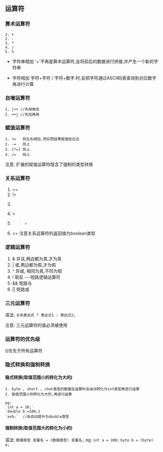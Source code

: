  ## 运算符

### 算术运算符
	1. +
	2. -
	3. *
	4. /
	5. %


- 字符串相加
	'+'不再是算术运算符,会将前后的数据进行拼接,并产生一个新的字符串

- 字符相加
	字符+字符 / 字符+数字 时,会把字符通过ASCII码表查询到对应数字再进行计算



### 自增运算符
	1. j++ //先用再加
	2. ++j //先加再用


### 赋值运算符
	1. +=   将左右相加,然后把结果赋值给左边
	2. -=   同上
	3. [*=] 同上
	4. /=   同上
注意:
	扩展的赋值运算符隐含了强制的类型转换

### 关系运算符
1. ==
2. !=
3. >
4. <
5. >=
6. <=
注意关系运算符的返回值为boolean类型


### 逻辑运算符
1. &        并且,两边都为真,才为真
2. |        或,两边都为假,才为假
3. ^        异或, 相同为真,不同为假
4. !        取反
---短路逻辑运算符
5. &&   短路与
6. ||   短路或

### 三元运算符
语法:
`关系表达式 ? 表达式1 : 表达式2;`

注意:
	三元运算符的值必须被使用

### 运算符的优先级

()优先于所有运算符

### 隐式转换和强制转换

####  隐式转换(取值范围小的转化为大的)
	1. byte , short , chat类型的数据在运算时会自动转化为int类型再进行运算
	2. 取值范围小的转化为大的,再进行运算
	
	eg:
	`int a = 10;`
	`double b =100;1
	`a+b;`  //会自动提升为double类型


#### 强制转换(取值范围大的转化为小的)
语法:
`数据类型 变量名 = (数据类型) 变量名;`
eg:
	`int a = 100;`
	`byte b = (byte) a;`

